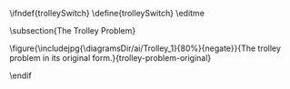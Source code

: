 \ifndef{trolleySwitch}
\define{trolleySwitch}
\editme

\subsection{The Trolley Problem}

\figure{\includejpg{\diagramsDir/ai/Trolley_1}{80%}{negate}}{The trolley problem in its original form.}{trolley-problem-original}

\endif
